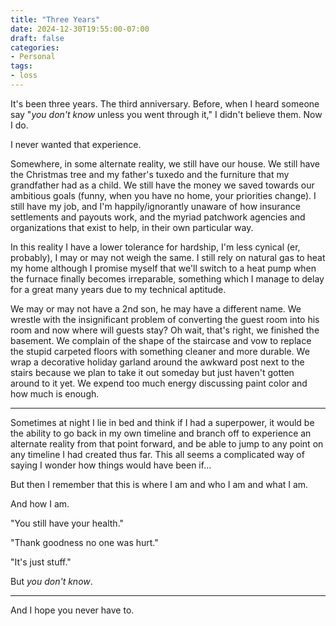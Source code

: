 ```yaml
---
title: "Three Years"
date: 2024-12-30T19:55:00-07:00
draft: false
categories:
- Personal
tags:
- loss
---
```


It's been three years. The third anniversary. Before, when I heard someone say "*you don't know* unless you went through it," I didn't believe them. Now I do.

I never wanted that experience.

<!--more-->

Somewhere, in some alternate reality, we still have our house. We still have the Christmas tree and my father's tuxedo and the furniture that my grandfather had as a child. We still have the money we saved towards our ambitious goals (funny, when you have no home, your priorities change). I still have my job, and I'm happily/ignorantly unaware of how insurance settlements and payouts work, and the myriad patchwork agencies and organizations that exist to help, in their own particular way.

In this reality I have a lower tolerance for hardship, I'm less cynical (er, probably), I may or may not weigh the same. I still rely on natural gas to heat my home although I promise myself that we'll switch to a heat pump when the furnace finally becomes irreparable, something which I manage to delay for a great many years due to my technical aptitude.

We may or may not have a 2nd son, he may have a different name. We wrestle with the insignificant problem of converting the guest room into his room and now where will guests stay? Oh wait, that's right, we finished the basement. We complain of the shape of the staircase and vow to replace the stupid carpeted floors with something cleaner and more durable. We wrap a decorative holiday garland around the awkward post next to the stairs because we plan to take it out someday but just haven't gotten around to it yet. We expend too much energy discussing paint color and how much is enough.

---

Sometimes at night I lie in bed and think if I had a superpower, it would be the ability to go back in my own timeline and branch off to experience an alternate reality from that point forward, and be able to jump to any point on any timeline I had created thus far. This all seems a complicated way of saying I wonder how things would have been if...

But then I remember that this is where I am and who I am and what I am.

And how I am.

"You still have your health."

"Thank goodness no one was hurt."

"It's just stuff."

But *you don't know*.

---

And I hope you never have to.